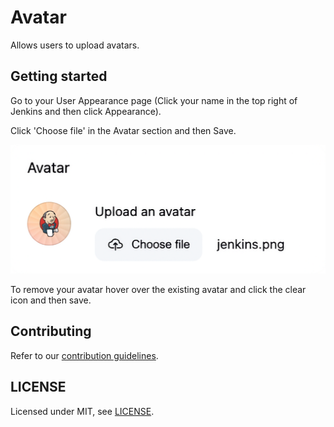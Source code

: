 # Avatar

Allows users to upload avatars.

## Getting started

Go to your User Appearance page (Click your name in the top right of Jenkins and then click Appearance).

Click 'Choose file' in the Avatar section and then Save.

<img src="./docs/avatar-example.png" alt="Example showing how to upload an avatar" width="516">

To remove your avatar hover over the existing avatar and click the clear icon and then save.

## Contributing

Refer to our [contribution guidelines](https://github.com/jenkinsci/.github/blob/master/CONTRIBUTING.md).

## LICENSE

Licensed under MIT, see [LICENSE](LICENSE).
